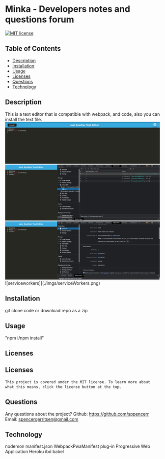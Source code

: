 # Minka - Developers notes and questions forum
  [![MIT license](https://img.shields.io/badge/License-MIT-yellow.svg)](https://lbesson.mit-license.org/)
  ## Table of Contents
  * [Description](#description)
  * [Installation](#installation)
  * [Usage](#usage)
  * [Licenses](#licenses)
  * [Questions](#questions)
  * [Technology](#technology)



  ## Description <a name="description"></a>
  This is a text editor that is compatible with webpack, and code, also you can install the text file.
  ![app](./imgs/app.png)
  ![jate](./imgs/jate.png)
  ![manifest](./imgs/manifest.png)
  ![serviceworkers]](./imgs/serviceWorkers.png)
## Installation <a name="installation"></a>
 git clone code or download repo as a zip
## Usage <a name="usage"></a>
"npm i/npm install"
## Licenses <a name="licenses"></a>
  ## Licenses
    This project is covered under the MIT license. To learn more about what this means, click the license button at the top.
## Questions <a name="questions"></a>
Any questions about the project?
Github: https://github.com/sppencerr
Email: spencergerritsen@gmail.com
## Technology <a name="Technology"></a>
nodemon
manifest.json
WebpackPwaManifest plug-in
Progressive Web Application
Heroku
ibd
babel

